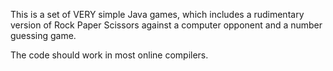 This is a set of VERY simple Java games, which includes a rudimentary version of Rock Paper Scissors against a computer opponent and a number guessing game.

The code should work in most online compilers.
